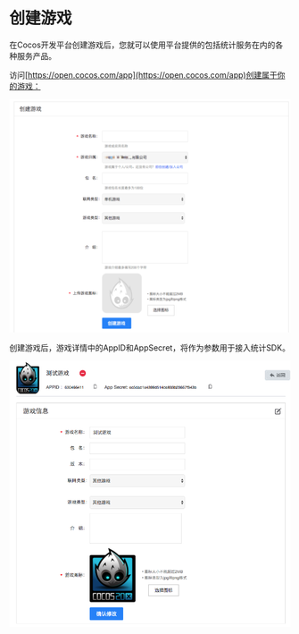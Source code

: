 # 创建游戏

在Cocos开发平台创建游戏后，您就可以使用平台提供的包括统计服务在内的各种服务产品。

访问[https://open.cocos.com/app](https://open.cocos.com/app)创建属于你的游戏：

![](media/start_create_game.png)



创建游戏后，游戏详情中的AppID和AppSecret，将作为参数用于接入统计SDK。

![](media/start_game_detail.png)
